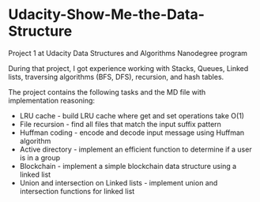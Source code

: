 # Udacity-Show-Me-the-Data-Structure
Project 1 at Udacity Data Structures and Algorithms Nanodegree program

During that project, I got experience working with Stacks, Queues, Linked lists, traversing algorithms (BFS, DFS), recursion, and hash tables.

The project contains the following tasks and the MD file with implementation reasoning:
* LRU cache - build LRU cache where get and set operations take O(1)
* File recursion - find all files that match the input suffix pattern
* Huffman coding - encode and decode input message using Huffman algorithm
* Active directory - implement an efficient function to determine if a user is in a group
* Blockchain - implement a simple blockchain data structure using a linked list
* Union and intersection on Linked lists - implement union and intersection functions for linked list
